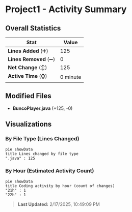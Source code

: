 # Project1 - Activity Summary 

## Overall Statistics

| Stat                   | Value                                                             |
| ---------------------- | ----------------------------------------------------------------- |
| **Lines Added** (➕)   | 125                                          |
| **Lines Removed** (➖) | 0                                        |
| **Net Change** (↕)    | 125                |
| **Active Time** (⌚)   | 0 minute |


## Modified Files
- **BuncoPlayer.java** (+125, -0)

## Visualizations

### By File Type (Lines Changed)

```mermaid
pie showData
title Lines changed by file type
".java" : 125
```

### By Hour (Estimated Activity Count)

```mermaid
pie showData
title Coding activity by hour (count of changes)
"21h" : 1
"22h" : 1
```


> **Last Updated:** 2/17/2025, 10:49:09 PM